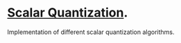 # [Scalar Quantization](https://vicente-gonzalez-ruiz.github.io/scalar_quantization/docs/).
Implementation of different scalar quantization algorithms.
